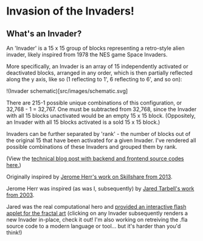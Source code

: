 # Invasion of the Invaders!

## What's an Invader?
An 'Invader' is a 15 x 15 group of blocks representing a retro-style alien invader, likely inspired from 1978 the NES game Space Invaders.

More specifically, an Invader is an array of 15 independently activated or deactivated blocks, arranged in any order, which is then partially reflected along the y axis, like so (1 reflecting to 1', 6 reflecting to 6', and so on):

!(Invader schematic)[src/images/schematic.svg]

There are 215-1 possible unique combinations of this configuration, or 32,768 - 1 = 32,767. One must be subtracted from 32,768, since the Invader with all 15 blocks unactivated would be an empty 15 x 15 block. (Oppositely, an Invader with all 15 blocks activated is a sold 15 x 15 block.)

Invaders can be further separated by 'rank' - the number of blocks out of the original 15 that have been activated for a given Invader. I've rendered all possible combinations of these Invaders and grouped them by rank.

<p>(View the <a target="_blank" href="https://chrisfrew.in/data-challenge-rendering-all-32767-invaders">technical blog post with backend and frontend source codes here.</a>)</p>

<p>Originally inspired by <a target="_blank" href="https://www.skillshare.com/projects/Experimenting-with-Processing-and-HYPE/18021?via=user-profile">Jerome Herr's work on Skillshare from 2013</a>.</p>
<p>Jerome Herr was inspired (as was I, subsequently) by <a target="_blank" href="http://www.complexification.net/gallery/machines/invaderfractal/">Jared Tarbell's work from 2003</a>.</p>
<p>Jared was the real computational hero and <a href="http://www.complexification.net/gallery/machines/invaderfractal/flash/invaderFractall.html">provided an interactive flash applet for the fractal art</a> (clicking on any Invader subsequently renders a new Invader in-place, check it out! I'm also working on retreiving the .fla source code to a modern language or tool... but it's harder than you'd think!)</p>